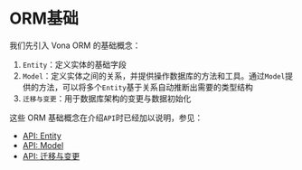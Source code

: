 # ORM基础

我们先引入 Vona ORM 的基础概念：

1. `Entity`：定义实体的基础字段
2. `Model`：定义实体之间的关系，并提供操作数据库的方法和工具。通过`Model`提供的方法，可以将多个`Entity`基于关系自动推断出需要的类型结构
3. `迁移与变更`：用于数据库架构的变更与数据初始化

这些 ORM 基础概念在介绍`API`时已经加以说明，参见：

- [API: Entity](../../essentials/api/entity.md)
- [API: Model](../../essentials/api/model.md)
- [API: 迁移与变更](../../essentials/api/version.md)
